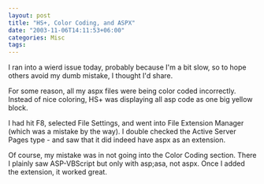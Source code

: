 ```yaml
---
layout: post
title: "HS+, Color Coding, and ASPX"
date: "2003-11-06T14:11:53+06:00"
categories: Misc 
tags: 
---
```


I ran into a wierd issue today, probably because I'm a bit slow, so to hope others avoid my dumb mistake, I thought I'd share.

For some reason, all my aspx files were being color coded incorrectly. Instead of nice coloring, HS+ was displaying all asp code as one big yellow block.

I had hit F8, selected File Settings, and went into File Extension Manager (which was a mistake by the way). I double checked the Active Server Pages type - and saw that it did indeed have aspx as an extension. 

Of course, my mistake was in not going into the Color Coding section. There I plainly saw ASP-VBScript but only with asp;asa, not aspx. Once I added the extension, it worked great.